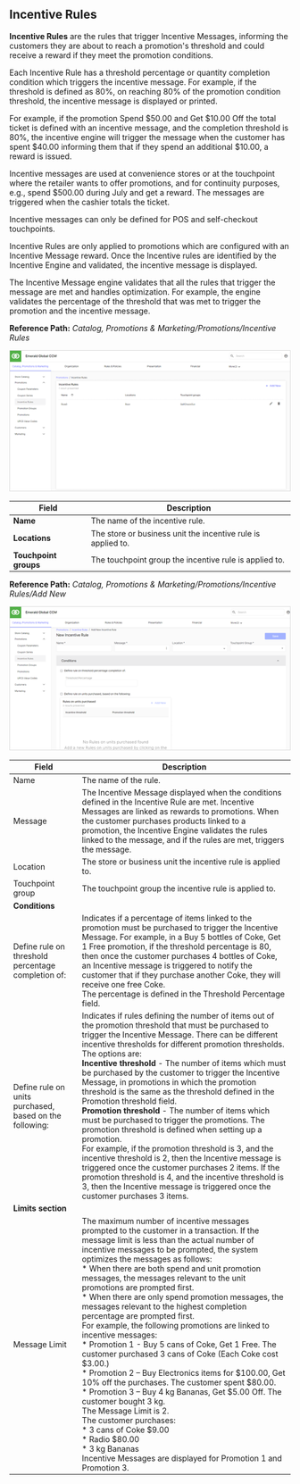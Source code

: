 ## Incentive Rules

**Incentive Rules** are the rules that trigger Incentive Messages, informing the customers they are about to reach a promotion's threshold and could receive a reward if they meet the promotion conditions.

Each Incentive Rule has a threshold percentage or quantity completion condition which triggers the incentive message. For example, if the threshold is defined as 80%, on reaching 80% of the promotion condition threshold, the incentive message is displayed or printed.

For example, if the promotion Spend $50.00 and Get $10.00 Off the total ticket is defined with an incentive message, and the completion threshold is 80%, the incentive engine will trigger the message when the customer has spent $40.00 informing them that if they spend an additional $10.00, a reward is issued.

Incentive messages are used at convenience stores or at the touchpoint where the retailer wants to offer promotions, and for continuity purposes, e.g., spend $500.00 during July and get a reward. The messages are triggered when the cashier totals the ticket.

Incentive messages can only be defined for POS and self-checkout touchpoints.

Incentive Rules are only applied to promotions which are configured with an Incentive Message reward. Once the Incentive rules are identified by the Incentive Engine and validated, the incentive message is displayed.

The Incentive Message engine validates that all the rules that trigger the message are met and handles optimization. For example, the engine validates the percentage of the threshold that was met to trigger the promotion and the incentive message.

**Reference Path:** *Catalog, Promotions & Marketing/Promotions/Incentive Rules*

![Incentive Rules Screen](/Images/IncentiveRulesScreen.png)

|**Field**|**Description**|
|---------|----------|
|**Name**|The name of the incentive rule.|
|**Locations**|The store or business unit the incentive rule is applied to.|
|**Touchpoint groups**|The touchpoint group the incentive rule is applied to.|

**Reference Path:** *Catalog, Promotions & Marketing/Promotions/Incentive Rules/Add New*

![Incentive Rules Form](/Images/IncentiveRulesForm.png)

|**Field**|**Description**|
|---------|----------|
|Name|The name of the rule.|
|Message|The Incentive Message displayed when the conditions defined in the Incentive Rule are met. Incentive Messages are linked as rewards to promotions. When the customer purchases products linked to a promotion, the Incentive Engine validates the rules linked to the message, and if the rules are met, triggers the message.|
|Location|The store or business unit the incentive rule is applied to.|
|Touchpoint group|The touchpoint group the incentive rule is applied to.
|**Conditions**||
|Define rule on threshold percentage completion of:|Indicates if a percentage of items linked to the promotion must be purchased to trigger the Incentive Message. For example, in a Buy 5 bottles of Coke, Get 1 Free promotion, if the threshold percentage is 80, then once the customer purchases 4 bottles of Coke, an Incentive message is triggered to notify the customer that if they purchase another Coke, they will receive one free Coke.<br>The percentage is defined in the Threshold Percentage field.|
|Define rule on units purchased, based on the following:|Indicates if rules defining the number of items out of the promotion threshold that must be purchased to trigger the Incentive Message. There can be different incentive thresholds for different promotion thresholds.<br>The options are:<br>**Incentive threshold** - The number of items which must be purchased by the customer to trigger the Incentive Message, in promotions in which the promotion threshold is the same as the threshold defined in the Promotion threshold field.<br>**Promotion threshold** - The number of items which must be purchased to trigger the promotions. The promotion threshold is defined when setting up a promotion.<br>For example, if the promotion threshold is 3, and the incentive threshold is 2, then the Incentive message is triggered once the customer purchases 2 items. If the promotion threshold is 4, and the incentive threshold is 3, then the Incentive message is triggered once the customer purchases 3 items.|
|**Limits section**||
|Message Limit|The maximum number of incentive messages prompted to the customer in a transaction. If the message limit is less than the actual number of incentive messages to be prompted, the system optimizes the messages as follows:<br>* When there are both spend and unit promotion messages, the messages relevant to the unit promotions are prompted first.<br>* When there are only spend promotion messages, the messages relevant to the highest completion percentage are prompted first.<br>For example, the following promotions are linked to incentive messages:<br>* Promotion 1 - Buy 5 cans of Coke, Get 1 Free. The customer purchased 3 cans of Coke (Each Coke cost $3.00.)<br>* Promotion 2 – Buy Electronics items for $100.00, Get 10% off the purchases. The customer spent $80.00.<br>* Promotion 3 – Buy 4 kg Bananas, Get $5.00 Off. The customer bought 3 kg.<br>The Message Limit is 2.<br>The customer purchases:<br>* 3 cans of Coke $9.00<br>* Radio             $80.00<br>* 3 kg Bananas<br>Incentive Messages are displayed for Promotion 1 and Promotion 3.|
